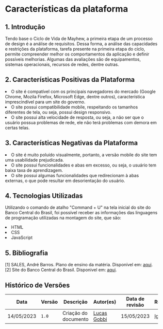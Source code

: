 <div class="body">
<h1> Características da plataforma </h1>

<h2>1. Introdução</h2>
<p>Tendo base o Ciclo de Vida de Mayhew, a primeira etapa de um processo de design é a análise de requisitos. Dessa forma, a análise das capacidades e restrições da plataforma, tarefa presente na primeira etapa do ciclo, permite compreender melhor os comportamentos da aplicação e definir possíveis melhorias. Algumas das avaliações são de equipamentos, sistemas operacionais, recursos de redes, dentre outras.</p>

<h2>2. Características Positivas da Plataforma</h2>
<li>O site é compatível com os principais navegadores do mercado (Google Chrome, Mozila Firefox, Microsoft Edge, dentre outros), característica imprescindível para um site do governo.
<li>O site possui compatibilidade mobile, respeitando os tamanhos diferentes de tela, ou seja, possui design responsivo.
<li>O site possui alta velocidade de resposta, ou seja, a não ser que o usuário possua problemas de rede, ele não terá problemas com demora em certas telas.
<br>

<h2>3. Características Negativas da Plataforma</h2>
<li>O site é muito poluído visualmente, portanto, a versão mobile do site tem uma usabilidade prejudicada.
<li>O site possui funcionalidades e abas em excesso, ou seja, o usuário tem baixa taxa de aprendizagem.
<li>O site possui algumas funcionalidades que redirecionam à abas externas, o que pode resultar em desorientação do usuário.
<br>

<h2>4. Tecnologias Utilizadas</h2>
<p>Utilizando o comando de atalho "Command + U" na tela inicial do site do Banco Central do Brasil, foi possível receber as informações das linguagens de programação utilizadas na montagem do site, que são:</p>
<li> HTML
<li> CSS
<li> JavaScript
<br>

</div>

## 5. Bibliografia
[1] SALES, André Barros. Plano de ensino da matéria. Disponível em: [aqui](https://aprender3.unb.br/pluginfile.php/2523434/mod_resource/content/3/Apresentacao%20Cap05.pdf). <br>
[2] Site do Banco Central do Brasil. Disponivel em: [aqui](https://www.bcb.gov.br/).<br>

## Histórico de Versões

| Data       | Versão    | Descrição            | Autor(es)         | Data de revisão |Revisor(es) |
| ---------- | --------- | -------------------- | ----------------- | --------------- | ---------- |
| 14/05/2023 | `1.0`     | Criação do documento | [Lucas Gobbi](https://github.com/LucasBergholz) | 15/05/2023 | [Igor Penha](https://github.com/igorpenhaa) |